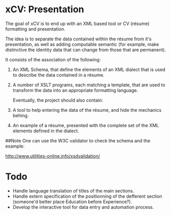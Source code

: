 # xCV: Presentation

   The goal of xCV is to end up with an XML based tool or CV (résume) formatting and presentation.

   The idea is to separate the data contained within the résume from it's presentation, as well as adding computable semantic (for example, make distinctive the identity data that can change from those that are permanent).

   It consists of the association of the following:
1. An XML Schema, that define the elements of an XML dialect that is used to describe the data contained in a résume.
2. A number of XSLT programs, each matching a template, that are used to transform the data into an appropriate formatting language.

   Eventually, the project should also contain:
3. A tool to help entering the data of the résume, and hide the mechanics behing.
4. An example of a résume, presented with the complete set of the XML elements defined in the dialect.

##Note
One can use the W3C validator to check the schema and the example:

http://www.utilities-online.info/xsdvalidation/

# Todo
* Handle language translation of titles of the main sections.
* Handle extern specification of the positionning of the defferent section (someone'd better place Education before Experience?).
* Develop the interactive tool for data entry and automation process.